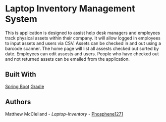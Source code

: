 # Laptop Inventory Management System

This is application is designed to assist help desk managers and employees track physical assets within their company. It will allow logged in employees to input assets and users via CSV. Assets can be checked in and out using a barcode scanner. The home page will list all assests checked out sorted by date. Employees can edit assests and users. People who have checked out and not returned assets can be emailed from the application.

## Built With
[Spring Boot](https://start.spring.io/)
[Gradle](https://gradle.org/)


## Authors
Matthew McClelland - *Laptop-Inventory* - [Phosphene1271](https://github.com/Phosphene1271)
